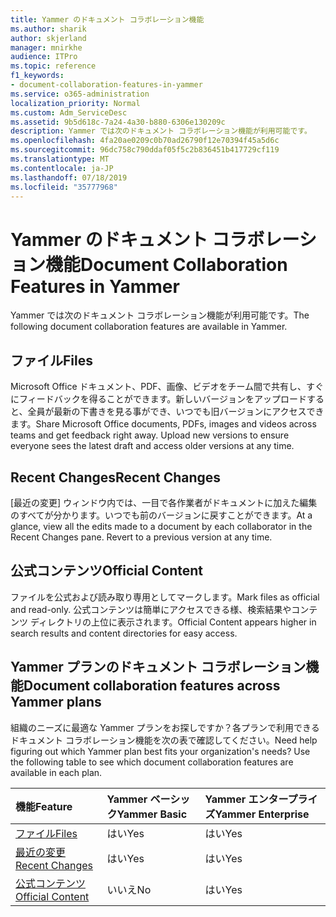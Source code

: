 ```yaml
---
title: Yammer のドキュメント コラボレーション機能
ms.author: sharik
author: skjerland
manager: mnirkhe
audience: ITPro
ms.topic: reference
f1_keywords:
- document-collaboration-features-in-yammer
ms.service: o365-administration
localization_priority: Normal
ms.custom: Adm_ServiceDesc
ms.assetid: 9b5d618c-7a24-4a30-b880-6306e130209c
description: Yammer では次のドキュメント コラボレーション機能が利用可能です。
ms.openlocfilehash: 4fa20ae0209c0b70ad26790f12e70394f45a5d6c
ms.sourcegitcommit: 96dc758c790ddaf05f5c2b836451b417729cf119
ms.translationtype: MT
ms.contentlocale: ja-JP
ms.lasthandoff: 07/18/2019
ms.locfileid: "35777968"
---
```

# <a name="document-collaboration-features-in-yammer"></a><span data-ttu-id="8eb6f-103">Yammer のドキュメント コラボレーション機能</span><span class="sxs-lookup"><span data-stu-id="8eb6f-103">Document Collaboration Features in Yammer</span></span>

<span data-ttu-id="8eb6f-104">Yammer では次のドキュメント コラボレーション機能が利用可能です。</span><span class="sxs-lookup"><span data-stu-id="8eb6f-104">The following document collaboration features are available in Yammer.</span></span>
  
## <a name="files"></a><span data-ttu-id="8eb6f-105">ファイル</span><span class="sxs-lookup"><span data-stu-id="8eb6f-105">Files</span></span>
<span data-ttu-id="8eb6f-106"><a name="bkmk_Files"> </a></span><span class="sxs-lookup"><span data-stu-id="8eb6f-106"></span></span>

<span data-ttu-id="8eb6f-p101">Microsoft Office ドキュメント、PDF、画像、ビデオをチーム間で共有し、すぐにフィードバックを得ることができます。新しいバージョンをアップロードすると、全員が最新の下書きを見る事ができ、いつでも旧バージョンにアクセスできます。</span><span class="sxs-lookup"><span data-stu-id="8eb6f-p101">Share Microsoft Office documents, PDFs, images and videos across teams and get feedback right away. Upload new versions to ensure everyone sees the latest draft and access older versions at any time.</span></span>
  
## <a name="recent-changes"></a><span data-ttu-id="8eb6f-109">Recent Changes</span><span class="sxs-lookup"><span data-stu-id="8eb6f-109">Recent Changes</span></span>
<span data-ttu-id="8eb6f-110"><a name="bkmk_RecentChanges"> </a></span><span class="sxs-lookup"><span data-stu-id="8eb6f-110"></span></span>

<span data-ttu-id="8eb6f-p102">[最近の変更] ウィンドウ内では、一目で各作業者がドキュメントに加えた編集のすべてが分かります。いつでも前のバージョンに戻すことができます。</span><span class="sxs-lookup"><span data-stu-id="8eb6f-p102">At a glance, view all the edits made to a document by each collaborator in the Recent Changes pane. Revert to a previous version at any time.</span></span>
  
## <a name="official-content"></a><span data-ttu-id="8eb6f-113">公式コンテンツ</span><span class="sxs-lookup"><span data-stu-id="8eb6f-113">Official Content</span></span>
<span data-ttu-id="8eb6f-114"><a name="bkmk_OfficialContent"> </a></span><span class="sxs-lookup"><span data-stu-id="8eb6f-114"></span></span>

<span data-ttu-id="8eb6f-115">ファイルを公式および読み取り専用としてマークします。</span><span class="sxs-lookup"><span data-stu-id="8eb6f-115">Mark files as official and read-only.</span></span> <span data-ttu-id="8eb6f-116">公式コンテンツは簡単にアクセスできる様、検索結果やコンテンツ ディレクトリの上位に表示されます。</span><span class="sxs-lookup"><span data-stu-id="8eb6f-116">Official Content appears higher in search results and content directories for easy access.</span></span>
  
## <a name="document-collaboration-features-across-yammer-plans"></a><span data-ttu-id="8eb6f-117">Yammer プランのドキュメント コラボレーション機能</span><span class="sxs-lookup"><span data-stu-id="8eb6f-117">Document collaboration features across Yammer plans</span></span>
<span data-ttu-id="8eb6f-118"><a name="bkmk_OfficialContent"> </a></span><span class="sxs-lookup"><span data-stu-id="8eb6f-118"></span></span>

<span data-ttu-id="8eb6f-p104">組織のニーズに最適な Yammer プランをお探しですか？各プランで利用できるドキュメント コラボレーション機能を次の表で確認してください。</span><span class="sxs-lookup"><span data-stu-id="8eb6f-p104">Need help figuring out which Yammer plan best fits your organization's needs? Use the following table to see which document collaboration features are available in each plan.</span></span>
  
|<span data-ttu-id="8eb6f-121">**機能**</span><span class="sxs-lookup"><span data-stu-id="8eb6f-121">**Feature**</span></span>|<span data-ttu-id="8eb6f-122">**Yammer ベーシック**</span><span class="sxs-lookup"><span data-stu-id="8eb6f-122">**Yammer Basic**</span></span>|<span data-ttu-id="8eb6f-123">**Yammer エンタープライズ**</span><span class="sxs-lookup"><span data-stu-id="8eb6f-123">**Yammer Enterprise**</span></span>|
|:-----|:-----|:-----|
|[<span data-ttu-id="8eb6f-124">ファイル</span><span class="sxs-lookup"><span data-stu-id="8eb6f-124">Files</span></span>](document-collaboration-features-in-yammer.md#files) <br/> |<span data-ttu-id="8eb6f-125">はい</span><span class="sxs-lookup"><span data-stu-id="8eb6f-125">Yes</span></span>  <br/> |<span data-ttu-id="8eb6f-126">はい</span><span class="sxs-lookup"><span data-stu-id="8eb6f-126">Yes</span></span>  <br/> |
|[<span data-ttu-id="8eb6f-127">最近の変更</span><span class="sxs-lookup"><span data-stu-id="8eb6f-127">Recent Changes</span></span>](document-collaboration-features-in-yammer.md#recent-changes) <br/> |<span data-ttu-id="8eb6f-128">はい</span><span class="sxs-lookup"><span data-stu-id="8eb6f-128">Yes</span></span>  <br/> |<span data-ttu-id="8eb6f-129">はい</span><span class="sxs-lookup"><span data-stu-id="8eb6f-129">Yes</span></span>  <br/> |
|[<span data-ttu-id="8eb6f-130">公式コンテンツ</span><span class="sxs-lookup"><span data-stu-id="8eb6f-130">Official Content</span></span>](document-collaboration-features-in-yammer.md#official-content) <br/> |<span data-ttu-id="8eb6f-131">いいえ</span><span class="sxs-lookup"><span data-stu-id="8eb6f-131">No</span></span>  <br/> |<span data-ttu-id="8eb6f-132">はい</span><span class="sxs-lookup"><span data-stu-id="8eb6f-132">Yes</span></span>  <br/> |
   

